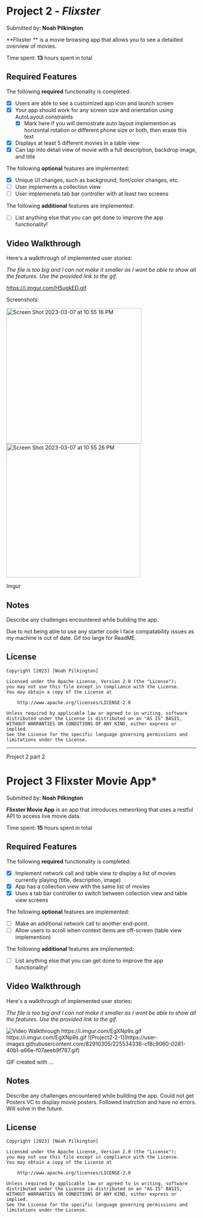 # Project 2 - *Flixster*

Submitted by: **Noah Pilkington**

**Flixster ** is a movie browsing app that allows you to see a detailled overview of movies.

Time spent: **13** hours spent in total

## Required Features

The following **required** functionality is completed:

- [x] Users are able to see a customized app icon and launch screen
- [x] Your app should work for any screen size and orientation using AutoLayout constraints
  - [x] Mark here if you will demostrate auto layout implemention as horizontal rotation or different phone size or both, then erase this text
- [x] Displays at least 5 different movies in a table view
- [x] Can tap into detail view of movie with a full description, backdrop image, and title
 
The following **optional** features are implemented:

- [x] Unique UI changes, such as background, font/color changes, etc.
- [ ] User implements a collection view
- [ ] User implemenets tab bar controller with at least two screens

The following **additional** features are implemented:

- [ ] List anything else that you can get done to improve the app functionality!

## Video Walkthrough

Here's a walkthrough of implemented user stories:

*The file is too big and I can not make it smaller as I wont be able to show all the features. Use the provided link to the gif.*

https://i.imgur.com/H5ugkED.gif

Screenshots:

<img width="358" alt="Screen Shot 2023-03-07 at 10 55 16 PM" src="https://user-images.githubusercontent.com/82910305/223615865-9326e0f2-284b-4ad5-9562-09f56dd6f98b.png">

<img width="354" alt="Screen Shot 2023-03-07 at 10 55 26 PM" src="https://user-images.githubusercontent.com/82910305/223615729-b1618769-9ac5-478d-8a72-bace69f072b4.png">
 

<!-- Replace this with whatever GIF tool you used! -->
Imgur  


## Notes

Describe any challenges encountered while building the app.

Due to not being able to use any starter code I face compatability issues as my machine is out of date.
Gif too large for ReadME.


## License

    Copyright [2023] [Noah Pilkington]

    Licensed under the Apache License, Version 2.0 (the "License");
    you may not use this file except in compliance with the License.
    You may obtain a copy of the License at

        http://www.apache.org/licenses/LICENSE-2.0

    Unless required by applicable law or agreed to in writing, software
    distributed under the License is distributed on an "AS IS" BASIS,
    WITHOUT WARRANTIES OR CONDITIONS OF ANY KIND, either express or implied.
    See the License for the specific language governing permissions and
    limitations under the License.

-------------------------------------------------------------------------------------
Project 2 part 2

# Project 3 Flixster Movie App*

Submitted by: **Noah Pilkington**

**Flixster Movie App** is an app that introduces networking that uses a restful API to access live movie data.

Time spent: **15** hours spent in total

## Required Features

The following **required** functionality is completed:

- [x] Implement network call and table view to display a list of movies currently playing (title, description, image)
- [x] App has a collection view with the same list of movies
- [x] Uses a tab bar controller to switch between collection view and table view screens
 
The following **optional** features are implemented:

- [ ] Make an additional network call to another end-point.	
- [ ] Allow users to scroll when context items are off-screen (table view implemention)

The following **additional** features are implemented:

- [ ] List anything else that you can get done to improve the app functionality!

## Video Walkthrough

Here's a walkthrough of implemented user stories:

*The file is too big and I can not make it smaller as I wont be able to show all the features. Use the provided link to the gif.*

<img src="https://i.imgur.com/EgXNp9s.gif" title='Video Walkthrough' width='' alt='Video Walkthrough' />
https://i.imgur.com/EgXNp9s.gif
https://i.imgur.com/EgXNp9s.gif
![Project2-2-1](https://user-images.githubusercontent.com/82910305/225534336-cf8c9060-0281-40b1-a66e-f07aeeb9f787.gif)

<!-- Replace this with whatever GIF tool you used! -->
GIF created with ...  
<!-- Recommended tools:
[Kap](https://getkap.co/) for macOS
[ScreenToGif](https://www.screentogif.com/) for Windows
[peek](https://github.com/phw/peek) for Linux. -->

## Notes

Describe any challenges encountered while building the app.
Could not get Posters VC to display movie posters. Followed instrction and have no errors. Will solve in the future.

## License

    Copyright [2023] [Noah Pilkington]

    Licensed under the Apache License, Version 2.0 (the "License");
    you may not use this file except in compliance with the License.
    You may obtain a copy of the License at

        http://www.apache.org/licenses/LICENSE-2.0

    Unless required by applicable law or agreed to in writing, software
    distributed under the License is distributed on an "AS IS" BASIS,
    WITHOUT WARRANTIES OR CONDITIONS OF ANY KIND, either express or implied.
    See the License for the specific language governing permissions and
    limitations under the License.
